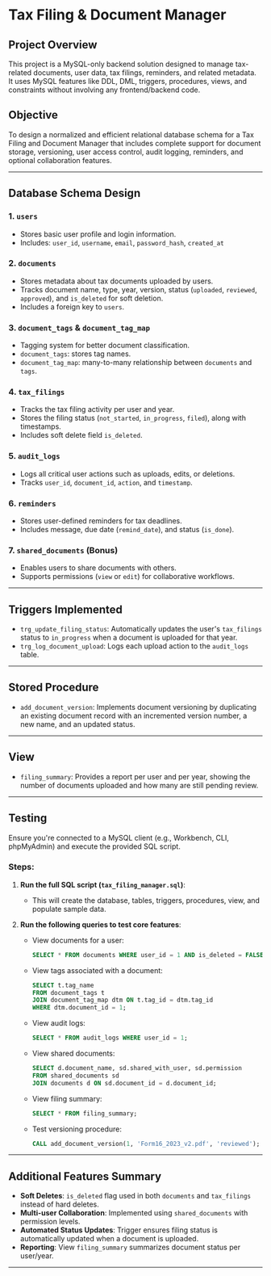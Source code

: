 # Tax Filing & Document Manager

## Project Overview
This project is a MySQL-only backend solution designed to manage tax-related documents, user data, tax filings, reminders, and related metadata. It uses MySQL features like DDL, DML, triggers, procedures, views, and constraints without involving any frontend/backend code.

## Objective
To design a normalized and efficient relational database schema for a Tax Filing and Document Manager that includes complete support for document storage, versioning, user access control, audit logging, reminders, and optional collaboration features.

---

## Database Schema Design

### 1. `users`
- Stores basic user profile and login information.
- Includes: `user_id`, `username`, `email`, `password_hash`, `created_at`

### 2. `documents`
- Stores metadata about tax documents uploaded by users.
- Tracks document name, type, year, version, status (`uploaded`, `reviewed`, `approved`), and `is_deleted` for soft deletion.
- Includes a foreign key to `users`.

### 3. `document_tags` & `document_tag_map`
- Tagging system for better document classification.
- `document_tags`: stores tag names.
- `document_tag_map`: many-to-many relationship between `documents` and `tags`.

### 4. `tax_filings`
- Tracks the tax filing activity per user and year.
- Stores the filing status (`not_started`, `in_progress`, `filed`), along with timestamps.
- Includes soft delete field `is_deleted`.

### 5. `audit_logs`
- Logs all critical user actions such as uploads, edits, or deletions.
- Tracks `user_id`, `document_id`, `action`, and `timestamp`.

### 6. `reminders`
- Stores user-defined reminders for tax deadlines.
- Includes message, due date (`remind_date`), and status (`is_done`).

### 7. `shared_documents` (Bonus)
- Enables users to share documents with others.
- Supports permissions (`view` or `edit`) for collaborative workflows.

---

## Triggers Implemented

- `trg_update_filing_status`: Automatically updates the user's `tax_filings` status to `in_progress` when a document is uploaded for that year.
- `trg_log_document_upload`: Logs each upload action to the `audit_logs` table.

---

## Stored Procedure

- `add_document_version`: Implements document versioning by duplicating an existing document record with an incremented version number, a new name, and an updated status.

---

## View

- `filing_summary`: Provides a report per user and per year, showing the number of documents uploaded and how many are still pending review.

---

## Testing 

 Ensure you're connected to a MySQL client (e.g., Workbench, CLI, phpMyAdmin) and execute the provided SQL script.

### Steps:

1. **Run the full SQL script (`tax_filing_manager.sql`)**:
   - This will create the database, tables, triggers, procedures, view, and populate sample data.

2. **Run the following queries to test core features**:

   - View documents for a user:
     ```sql
     SELECT * FROM documents WHERE user_id = 1 AND is_deleted = FALSE;
     ```

   - View tags associated with a document:
     ```sql
     SELECT t.tag_name
     FROM document_tags t
     JOIN document_tag_map dtm ON t.tag_id = dtm.tag_id
     WHERE dtm.document_id = 1;
     ```

   - View audit logs:
     ```sql
     SELECT * FROM audit_logs WHERE user_id = 1;
     ```

   - View shared documents:
     ```sql
     SELECT d.document_name, sd.shared_with_user, sd.permission
     FROM shared_documents sd
     JOIN documents d ON sd.document_id = d.document_id;
     ```

   - View filing summary:
     ```sql
     SELECT * FROM filing_summary;
     ```

   - Test versioning procedure:
     ```sql
     CALL add_document_version(1, 'Form16_2023_v2.pdf', 'reviewed');
     ```

---

## Additional Features Summary

- **Soft Deletes**: `is_deleted` flag used in both `documents` and `tax_filings` instead of hard deletes.
- **Multi-user Collaboration**: Implemented using `shared_documents` with permission levels.
- **Automated Status Updates**: Trigger ensures filing status is automatically updated when a document is uploaded.
- **Reporting**: View `filing_summary` summarizes document status per user/year.

---
